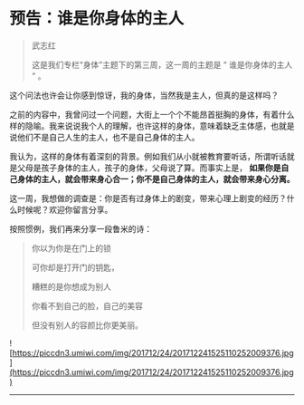 # 预告：谁是你身体的主人

> 武志红
> 
> 这是我们专栏“身体”主题下的第三周，这一周的主题是 “ 谁是你身体的主人 ” 。

这个问法也许会让你感到惊讶，我的身体，当然我是主人，但真的是这样吗？

之前的内容中，我曾问过一个问题，大街上一个个不能昂首挺胸的身体，有着什么样的隐喻。我来说说我个人的理解，也许这样的身体，意味着缺乏主体感，也就是说他们不是自己人生的主人，也不是自己身体的主人。

我认为，这样的身体有着深刻的背景。例如我们从小就被教育要听话，所谓听话就是父母是孩子身体的主人，孩子的身体，父母说了算。而事实上是， **如果你是自己身体的主人，就会带来身心合一；你不是自己身体的主人，就会带来身心分离。**

这一周，我想做的调查是：你是否有过身体上的剧变，带来心理上剧变的经历？什么时候呢？欢迎你留言分享。

按照惯例，我们再来分享一段鲁米的诗：

> 你以为你是在门上的锁
> 
> 可你却是打开门的钥匙，
> 
> 糟糕的是你想成为别人
> 
> 你看不到自己的脸，自己的美容
> 
> 但没有别人的容颜比你更美丽。

![https://piccdn3.umiwi.com/img/201712/24/201712241525110252009376.jpg](https://piccdn3.umiwi.com/img/201712/24/201712241525110252009376.jpg)

---
